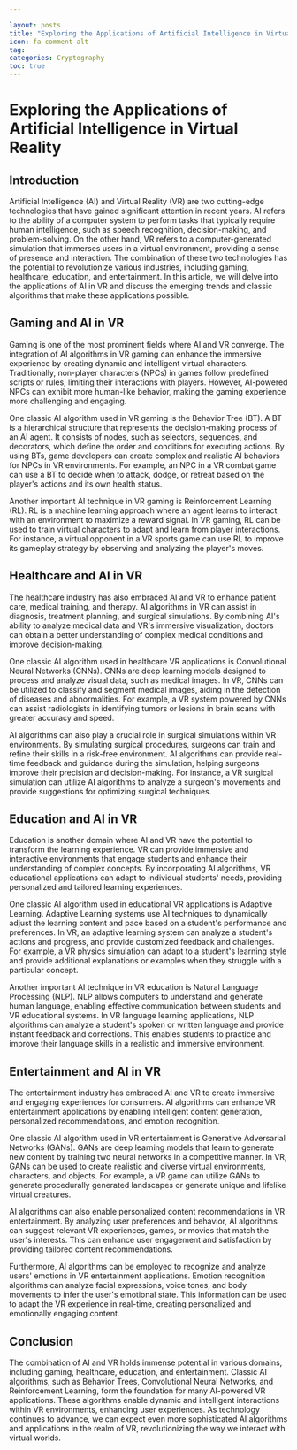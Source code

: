 ```yaml
---

layout: posts
title: "Exploring the Applications of Artificial Intelligence in Virtual Reality"
icon: fa-comment-alt
tag:      
categories: Cryptography
toc: true
---
```




# Exploring the Applications of Artificial Intelligence in Virtual Reality

## Introduction

Artificial Intelligence (AI) and Virtual Reality (VR) are two cutting-edge technologies that have gained significant attention in recent years. AI refers to the ability of a computer system to perform tasks that typically require human intelligence, such as speech recognition, decision-making, and problem-solving. On the other hand, VR refers to a computer-generated simulation that immerses users in a virtual environment, providing a sense of presence and interaction. The combination of these two technologies has the potential to revolutionize various industries, including gaming, healthcare, education, and entertainment. In this article, we will delve into the applications of AI in VR and discuss the emerging trends and classic algorithms that make these applications possible.

## Gaming and AI in VR

Gaming is one of the most prominent fields where AI and VR converge. The integration of AI algorithms in VR gaming can enhance the immersive experience by creating dynamic and intelligent virtual characters. Traditionally, non-player characters (NPCs) in games follow predefined scripts or rules, limiting their interactions with players. However, AI-powered NPCs can exhibit more human-like behavior, making the gaming experience more challenging and engaging.

One classic AI algorithm used in VR gaming is the Behavior Tree (BT). A BT is a hierarchical structure that represents the decision-making process of an AI agent. It consists of nodes, such as selectors, sequences, and decorators, which define the order and conditions for executing actions. By using BTs, game developers can create complex and realistic AI behaviors for NPCs in VR environments. For example, an NPC in a VR combat game can use a BT to decide when to attack, dodge, or retreat based on the player's actions and its own health status.

Another important AI technique in VR gaming is Reinforcement Learning (RL). RL is a machine learning approach where an agent learns to interact with an environment to maximize a reward signal. In VR gaming, RL can be used to train virtual characters to adapt and learn from player interactions. For instance, a virtual opponent in a VR sports game can use RL to improve its gameplay strategy by observing and analyzing the player's moves.

## Healthcare and AI in VR

The healthcare industry has also embraced AI and VR to enhance patient care, medical training, and therapy. AI algorithms in VR can assist in diagnosis, treatment planning, and surgical simulations. By combining AI's ability to analyze medical data and VR's immersive visualization, doctors can obtain a better understanding of complex medical conditions and improve decision-making.

One classic AI algorithm used in healthcare VR applications is Convolutional Neural Networks (CNNs). CNNs are deep learning models designed to process and analyze visual data, such as medical images. In VR, CNNs can be utilized to classify and segment medical images, aiding in the detection of diseases and abnormalities. For example, a VR system powered by CNNs can assist radiologists in identifying tumors or lesions in brain scans with greater accuracy and speed.

AI algorithms can also play a crucial role in surgical simulations within VR environments. By simulating surgical procedures, surgeons can train and refine their skills in a risk-free environment. AI algorithms can provide real-time feedback and guidance during the simulation, helping surgeons improve their precision and decision-making. For instance, a VR surgical simulation can utilize AI algorithms to analyze a surgeon's movements and provide suggestions for optimizing surgical techniques.

## Education and AI in VR

Education is another domain where AI and VR have the potential to transform the learning experience. VR can provide immersive and interactive environments that engage students and enhance their understanding of complex concepts. By incorporating AI algorithms, VR educational applications can adapt to individual students' needs, providing personalized and tailored learning experiences.

One classic AI algorithm used in educational VR applications is Adaptive Learning. Adaptive Learning systems use AI techniques to dynamically adjust the learning content and pace based on a student's performance and preferences. In VR, an adaptive learning system can analyze a student's actions and progress, and provide customized feedback and challenges. For example, a VR physics simulation can adapt to a student's learning style and provide additional explanations or examples when they struggle with a particular concept.

Another important AI technique in VR education is Natural Language Processing (NLP). NLP allows computers to understand and generate human language, enabling effective communication between students and VR educational systems. In VR language learning applications, NLP algorithms can analyze a student's spoken or written language and provide instant feedback and corrections. This enables students to practice and improve their language skills in a realistic and immersive environment.

## Entertainment and AI in VR

The entertainment industry has embraced AI and VR to create immersive and engaging experiences for consumers. AI algorithms can enhance VR entertainment applications by enabling intelligent content generation, personalized recommendations, and emotion recognition.

One classic AI algorithm used in VR entertainment is Generative Adversarial Networks (GANs). GANs are deep learning models that learn to generate new content by training two neural networks in a competitive manner. In VR, GANs can be used to create realistic and diverse virtual environments, characters, and objects. For example, a VR game can utilize GANs to generate procedurally generated landscapes or generate unique and lifelike virtual creatures.

AI algorithms can also enable personalized content recommendations in VR entertainment. By analyzing user preferences and behavior, AI algorithms can suggest relevant VR experiences, games, or movies that match the user's interests. This can enhance user engagement and satisfaction by providing tailored content recommendations.

Furthermore, AI algorithms can be employed to recognize and analyze users' emotions in VR entertainment applications. Emotion recognition algorithms can analyze facial expressions, voice tones, and body movements to infer the user's emotional state. This information can be used to adapt the VR experience in real-time, creating personalized and emotionally engaging content.

## Conclusion

The combination of AI and VR holds immense potential in various domains, including gaming, healthcare, education, and entertainment. Classic AI algorithms, such as Behavior Trees, Convolutional Neural Networks, and Reinforcement Learning, form the foundation for many AI-powered VR applications. These algorithms enable dynamic and intelligent interactions within VR environments, enhancing user experiences. As technology continues to advance, we can expect even more sophisticated AI algorithms and applications in the realm of VR, revolutionizing the way we interact with virtual worlds.